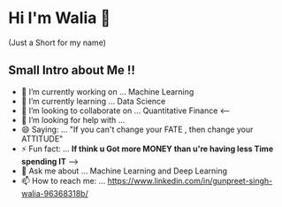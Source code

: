 # Hi I'm Walia 👋
(Just a Short for my name)



## Small Intro about Me !!

- 🔭 I’m currently working on ... Machine Learning
- 🌱 I’m currently learning ... Data Science
- 👯 I’m looking to collaborate on ... Quantitative Finance
<--
- 🤔 I’m looking for help with ...
- 😄 Saying: ... "If you can't change your FATE , then change your ATTITUDE"
- ⚡ Fun fact: ... **If think u Got more MONEY than u're having less Time spending IT**
-->
- 💬 Ask me about ... Machine Learning and Deep Learning
- 📫 How to reach me: ...  https://www.linkedin.com/in/gunpreet-singh-walia-96368318b/

